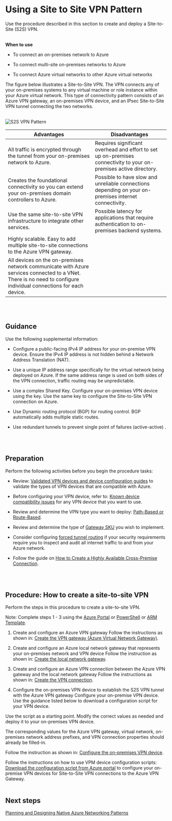# Using a Site to Site VPN Pattern

Use the procedure described in this section to create and deploy a Site-to-Site (S2S) VPN.
<br />
<br />

**When to use**
- To connect an on-premises network to Azure 
	
- To connect multi-site on-premises networks to Azure
	
- To connect Azure virtual networks to other Azure virtual networks

The figure below illustrates a Site-to-Site VPN. The VPN connects any of your on-premises systems to any virtual machine or role instance within your Azure virtual network. This type of connectivity pattern consists of an Azure VPN gateway, an on-premises VPN device, and an IPsec Site-to-Site VPN tunnel connecting the two networks. 
<br />
<br />


![S2S VPN Pattern](https://github.com/nmcgregor/Azure-Networking/blob/master/images/S2S-VPN-Pattern.png)



| Advantages        | Disadvantages           |
| ------------- |---------------|
|All traffic is encrypted through the tunnel from your on-premises network to Azure.|Requires significant overhead and effort to set up  on-premises connectivity to your on-premises active directory.|
|Creates the foundational connectivity so you can extend your on-premises domain controllers to Azure.|Possible to have slow and unreliable connections depending on your on-premises internet connectivity.|
|Use the same site-to-site VPN infrastructure to integrate other services.|Possible latency for applications that require authentication to on-premises backend systems.|
|Highly scalable. Easy to add multiple site-to-site connections to the Azure VPN gateway.|        |
|All devices on the on-premises network communicate with Azure services connected to a VNet. There is no need to configure individual connections for each device.|        |
<br />
<br />

## Guidance
Use the following supplemental information:

- Configure a public-facing IPv4 IP address for your on-premise VPN device. Ensure the IPv4 IP address is not hidden behind a Network Address Translation (NAT).
	
- Use a unique IP address range specifically for the virtual network being deployed on Azure. If the same address range is used on both sides of the VPN connection, traffic routing may be unpredictable.
		
- Use a complex Shared Key. Configure your on-premises VPN device using the key. Use the same key to configure the Site-to-Site VPN connection on Azure.
		
- Use Dynamic routing protocol (BGP) for routing control. BGP automatically adds multiple static routes.
	
- Use redundant tunnels to prevent single point of failures (active-active) . 
<br />
<br />


## Preparation 
Perform the following activities before you begin the procedure tasks:

- Review: [Validated VPN devices and device configuration guides](https://docs.microsoft.com/en-us/azure/vpn-gateway/vpn-gateway-about-vpn-devices#devicetable) to validate the types of VPN devices that are compatible with Azure.
	
- Before configuring your VPN device, refer to:  [Known device compatibility issues](https://docs.microsoft.com/en-us/azure/vpn-gateway/vpn-gateway-about-vpn-devices#known) for any VPN device that you want to use. 
	
- Review and determine the VPN type you want to deploy: [Path-Based or Route-Based](https://docs.microsoft.com/en-us/azure/vpn-gateway/vpn-gateway-plan-design#vpntype). 
	
- Review and determine the type of [Gateway SKU](https://docs.microsoft.com/en-us/azure/vpn-gateway/vpn-gateway-plan-design#gwsku) you wish to implement.
	
- Consider configuring [forced tunnel routing](https://docs.microsoft.com/en-us/azure/vpn-gateway/vpn-gateway-forced-tunneling-rm#configure-forced-tunneling) if your security requirements require you to inspect and audit all internet traffic to and from your Azure network.
	
- Follow the guide on [How to Create a Highly Available Cross-Premise Connection](https://docs.microsoft.com/en-us/azure/vpn-gateway/vpn-gateway-highlyavailable).
<br />
<br />


## Procedure: How to create a site-to-site VPN
Perform the steps in this procedure to create a site-to-site VPN. 

Note: Complete steps 1 - 3 using the [Azure Portal](https://docs.microsoft.com/en-us/azure/vpn-gateway/vpn-gateway-howto-site-to-site-resource-manager-portal) or [PowerShell](https://docs.microsoft.com/en-us/azure/vpn-gateway/vpn-gateway-create-site-to-site-rm-powershell) or [ARM Template](https://azure.microsoft.com/en-us/resources/templates/101-site-to-site-vpn-create/).

1. Create and configure an Azure VPN gateway
 Follow the instructions as shown in:  [Create the VPN gateway  (Azure Virtual Network Gateway)](https://docs.microsoft.com/en-us/azure/vpn-gateway/vpn-gateway-howto-site-to-site-resource-manager-portal#VNetGateway).
	
2. Create and configure an Azure local network gateway that represents your on-premises network and VPN device
Follow the instruction as shown in:  [Create the local network gateway](https://docs.microsoft.com/en-us/azure/vpn-gateway/vpn-gateway-howto-site-to-site-resource-manager-portal#LocalNetworkGateway). 
	
3. Create and configure an Azure VPN connection between the Azure VPN gateway and the local network gateway
Follow the instructions as shown in:  [Create the VPN connection](https://docs.microsoft.com/en-us/azure/vpn-gateway/vpn-gateway-howto-site-to-site-resource-manager-portal#CreateConnection).
	 
4. Configure the on-premises VPN device to establish the S2S VPN tunnel with the Azure VPN gateway
 Configure your on-premise VPN device. 
 Use the guidance listed below to download a configuration script for your VPN device. 

  Use the script as a starting point. Modify the correct values as needed and deploy it to your on-premises VPN device. 
		
 The corresponding values for the Azure VPN gateway, virtual network, on-premises network address prefixes, and VPN connection properties should already be filled-in. 
			
  Follow the instruction as shown in:  [Configure the on-premises VPN device](https://docs.microsoft.com/en-us/azure/vpn-gateway/vpn-gateway-howto-site-to-site-resource-manager-portal#VPNDevice). 
			
  Follow the instructions on how to use VPM device configuration scripts: [Download the configuration script from Azure portal](https://docs.microsoft.com/en-us/azure/vpn-gateway/vpn-gateway-download-vpndevicescript#download-the-configuration-script-from-azure-portal) to configure your on-premise VPN devices for Site-to-Site VPN connections to the Azure VPN Gateway. 
<br />
<br />


## Next steps
[Planning and Designing Native Azure Networking Patterns](3.0-Planning-and-Designing-Native-Azure-Networking-Patterns.md)

